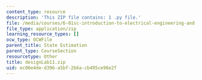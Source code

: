 ```yaml
---
content_type: resource
description: 'This ZIP file contains: 1 .py file.'
file: /media/courses/6-01sc-introduction-to-electrical-engineering-and-computer-science-i-spring-2011/ec06e4ded396a5bf2b6acb495ce96e2f_designLab11.zip
file_type: application/zip
learning_resource_types: []
ocw_type: OCWFile
parent_title: State Estimation
parent_type: CourseSection
resourcetype: Other
title: designLab11.zip
uid: ec06e4de-d396-a5bf-2b6a-cb495ce96e2f
---
```

